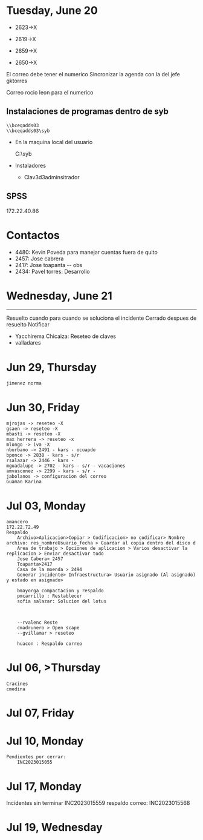 # Tuesday, June 20
* 2623->X

* 2619->X

* 2659->X

* 2650->X

El correo debe tener el numerico
Sincronizar la agenda con la del jefe gktorres

Correo rocio leon para el numerico
## Instalaciones de programas dentro de syb
    \\bceqadds03
    \\bceqadds03\syb
* En la maquina local del usuario
    
    C:\syb

* Instaladores
    * Clav3d3adminsitrador
## SPSS
172.22.40.86

# Contactos
* 4480: Kevin Poveda para manejar cuentas fuera de quito
* 2457: Jose cabrera
* 2417: Jose toapanta -- obs
* 2434: Pavel torres: Desarrollo
# Wednesday, June 21
***
Resuelto cuando para cuando se soluciona el incidente
Cerrado despues de resuelto
Notificar
* Yacchirema Chicaiza: Reseteo de claves
* valladares
# Jun 29, Thursday
    jimenez norma
# Jun 30, Friday
    mjrojas -> reseteo -X
    gsaen -> reseteo -X
    mbasti -> reseteo -X
    max herrera -> reseteo -x
    mlongo -> iva -X
    nburbano -> 2491 - kars - ocuapdo
    bponce -> 2838 - kars - s/r
    rsalazar -> 2446 - kars - 
    mguadalupe -> 2702 - kars - s/r - vacaciones
    amvasconez -> 2299 - kars - s/r - 
    jabolanos -> configuracion del correo
    Guaman Karina
# Jul 03, Monday
    amancero
    172.22.72.49
    Respaldo
        Archivo>Aplicacion>Copiar > Codificacion> no codificar> Nombre archivo: res_nombreUsuario_fecha > Guardar al copia dentro del disco d
        Area de trabajo > Opciones de aplicacion > Varios desactivar la replicacion > Enviar desactivar todo
        Jose Cabera> 2457
        Toapanta>2417
        Casa de la moenda > 2494
        Generar incidente> Infraestructura> Usuario asignado (Al asignado) y estado en asignado>

        bmayorga compactacion y respaldo
        pmcarrillo : Restablecer
        sofia salazar: Solucion del lotus
        

        
        --rvalenc Reste
        cmadrunero > Open scape
        --gvillamar > reseteo
        
        huacon : Respaldo correo

# Jul 06, >Thursday
    Cracines
    cmedina
# Jul 07, Friday
# Jul 10, Monday
    Pendientes por cerrar:
        INC2023015055
# Jul 17, Monday
Incidentes sin terminar
    INC2023015559
    respaldo correo: INC2023015568
# Jul 19, Wednesday
	
	









    


